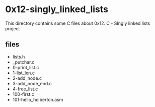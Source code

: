 # 0x12-singly_linked_lists

This directory contains some C files about 0x12. C - SIngly linked lists
project

## files

* lists.h
* \_putchar.c
* 0-print_list.c
* 1-list_len.c
* 2-add_node.c
* 3-add_node_end.c
* 4-free_list.c
* 100-first.c
* 101-hello_holberton.asm
